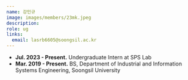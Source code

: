 ```yaml
---
name: 강민규
image: images/members/23mk.jpeg
description: 
role: ug
links:
  email: lasrb6605@soongsil.ac.kr
---
```


- **Jul. 2023 - Present.** Undergraduate Intern at SPS Lab
- **Mar. 2019 - Present.** BS, Department of Industrial and  Information Systems Engineering, Soongsil University

